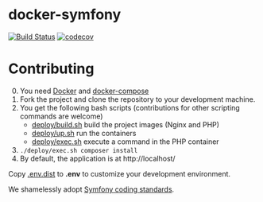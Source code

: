 # docker-symfony
[![Build Status](https://travis-ci.org/docker-symfony/docker-symfony.svg?branch=master)](https://travis-ci.org/docker-symfony/docker-symfony)
[![codecov](https://codecov.io/gh/docker-symfony/docker-symfony/branch/master/graph/badge.svg)](https://codecov.io/gh/docker-symfony/docker-symfony)

# Contributing

0. You need [Docker](https://www.docker.com/community-edition#/download) and [docker-compose](https://docs.docker.com/compose/install/)
1. Fork the project and clone the repository to your development machine.
2. You get the following bash scripts (contributions for other scripting commands are welcome)
    * [deploy/build.sh](deploy/build.sh) build the project images (Nginx and PHP)
    * [deploy/up.sh](deploy/up.sh) run the containers
    * [deploy/exec.sh](deploy/exec.sh) execute a command in the PHP container
3. `./deploy/exec.sh composer install`
4. By default, the application is at http://localhost/

Copy [.env.dist](.env.dist) to **.env** to customize your development environment.

We shamelessly adopt [Symfony coding standards](https://symfony.com/doc/current/contributing/code/standards.html).
